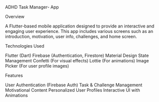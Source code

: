 ADHD Task Manager- App

 Overview

A Flutter-based mobile application designed to provide an interactive and engaging user experience. This app includes various screens such as an introduction, motivation, user info, challenges, and home screen.

Technologies Used

Flutter (Dart)
Firebase (Authentication, Firestore)
Material Design
State Management
Confetti (For visual effects)
Lottie (For animations)
Image Picker (For user profile images)

Features

User Authentication (Firebase Auth)
Task & Challenge Management
Motivational Content
Personalized User Profiles
Interactive UI with Animations

